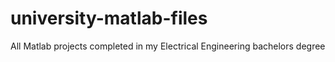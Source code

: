 # university-matlab-files
All Matlab projects completed in my Electrical Engineering bachelors degree
